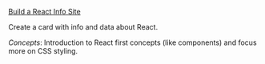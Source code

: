 [Build a React Info Site](https://youtu.be/bMknfKXIFA8?t=6704)

Create a card with info and data about React.

*Concepts*: Introduction to React first concepts (like components) and focus more on CSS styling.